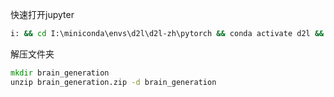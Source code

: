 快速打开jupyter
```cmd
i: && cd I:\miniconda\envs\d2l\d2l-zh\pytorch && conda activate d2l && jupyter notebook
```

解压文件夹
```cmd
mkdir brain_generation
unzip brain_generation.zip -d brain_generation
```
